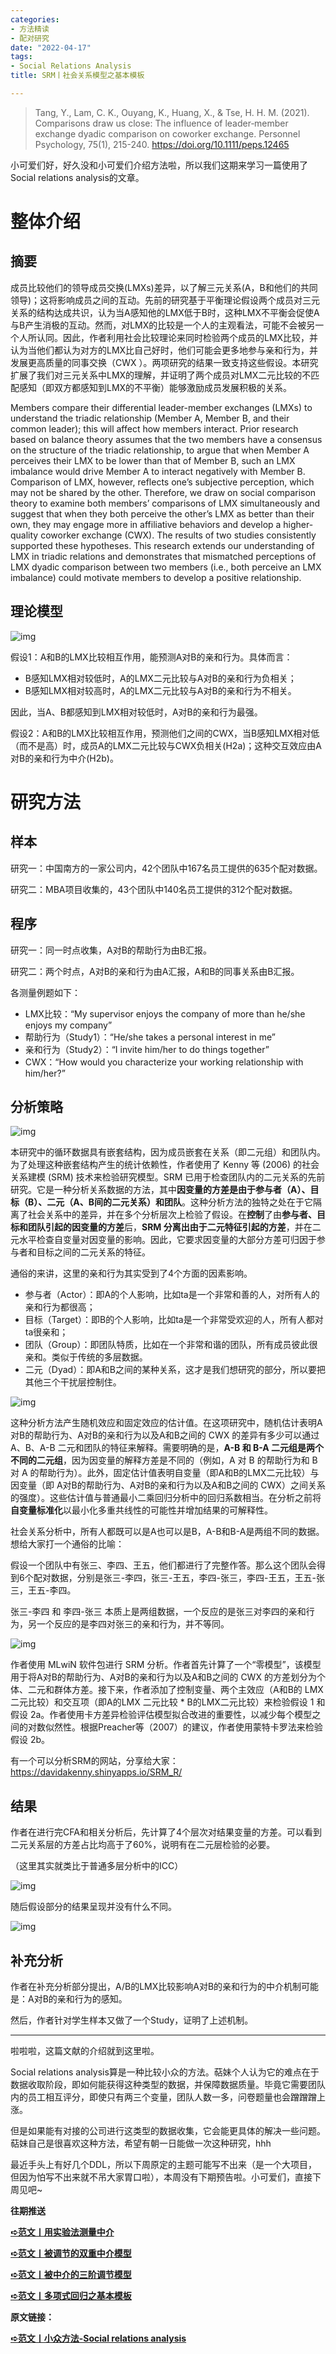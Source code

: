 ```yaml
---
categories:
- 方法精读
- 配对研究
date: "2022-04-17"
tags:
- Social Relations Analysis
title: SRM丨社会关系模型之基本模板

---
```


>Tang, Y., Lam, C. K., Ouyang, K., Huang, X., & Tse, H. H. M. (2021). Comparisons draw us close: The influence of leader‐member exchange dyadic comparison on coworker exchange. Personnel Psychology, 75(1), 215-240. https://doi.org/10.1111/peps.12465 

<!--more-->

小可爱们好，好久没和小可爱们介绍方法啦，所以我们这期来学习一篇使用了Social relations analysis的文章。

# 整体介绍

## 摘要

成员比较他们的领导成员交换(LMXs)差异，以了解三元关系(A，B和他们的共同领导)；这将影响成员之间的互动。先前的研究基于平衡理论假设两个成员对三元关系的结构达成共识，认为当A感知他的LMX低于B时，这种LMX不平衡会促使A与B产生消极的互动。然而，对LMX的比较是一个人的主观看法，可能不会被另一个人所认同。因此，作者利用社会比较理论来同时检验两个成员的LMX比较，并认为当他们都认为对方的LMX比自己好时，他们可能会更多地参与亲和行为，并发展更高质量的同事交换（CWX ）。两项研究的结果一致支持这些假设。本研究扩展了我们对三元关系中LMX的理解，并证明了两个成员对LMX二元比较的不匹配感知（即双方都感知到LMX的不平衡）能够激励成员发展积极的关系。

Members compare their differential leader-member exchanges (LMXs) to understand the triadic relationship (Member A, Member B, and their common leader); this will affect how members interact. Prior research based on balance theory assumes that the two members have a consensus on the structure of the triadic relationship, to argue that when Member A perceives their LMX to be lower than that of Member B, such an LMX imbalance would drive Member A to interact negatively with Member B. Comparison of LMX, however, reflects one’s subjective perception, which may not be shared by the other. Therefore, we draw on social comparison theory to examine both members’ comparisons of LMX simultaneously and suggest that when they both perceive the other’s LMX as better than their own, they may engage more in affiliative behaviors and develop a higher-quality coworker exchange (CWX). The results of two studies consistently supported these hypotheses. This research extends our understanding of LMX in triadic relations and demonstrates that mismatched perceptions of LMX dyadic comparison between two members (i.e., both perceive an LMX imbalance) could motivate members to develop a positive relationship.

## 理论模型

![img](https://tie-1315290370.cos.ap-beijing.myqcloud.com/TIE/202309112224568.png)

假设1：A和B的LMX比较相互作用，能预测A对B的亲和行为。具体而言：

- B感知LMX相对较低时，A的LMX二元比较与A对B的亲和行为负相关；
- B感知LMX相对较高时，A的LMX二元比较与A对B的亲和行为不相关。

因此，当A、B都感知到LMX相对较低时，A对B的亲和行为最强。

假设2：A和B的LMX比较相互作用，预测他们之间的CWX，当B感知LMX相对低（而不是高）时，成员A的LMX二元比较与CWX负相关(H2a)；这种交互效应由A对B的亲和行为中介(H2b)。

# 研究方法

## 样本

研究一：中国南方的一家公司内，42个团队中167名员工提供的635个配对数据。

研究二：MBA项目收集的，43个团队中140名员工提供的312个配对数据。

## 程序

研究一：同一时点收集，A对B的帮助行为由B汇报。

研究二：两个时点，A对B的亲和行为由A汇报，A和B的同事关系由B汇报。

各测量例题如下：

- LMX比较：“My supervisor enjoys the company of more than he/she enjoys my company”
- 帮助行为（Study1）：“He/she takes a personal interest in me”
- 亲和行为（Study2）：“I invite him/her to do things together”
- CWX：“How would you characterize your working relationship with him/her?”

## 分析策略

![img](https://tie-1315290370.cos.ap-beijing.myqcloud.com/TIE/202309112224760.png)

本研究中的循环数据具有嵌套结构，因为成员嵌套在关系（即二元组）和团队内。为了处理这种嵌套结构产生的统计依赖性，作者使用了 Kenny 等 (2006) 的社会关系建模 (SRM) 技术来检验研究模型。SRM 已用于检查团队内的二元关系的先前研究。它是一种分析关系数据的方法，其中**因变量的方差是由于参与者（A）、目标（B）、二元（A、B间的二元关系）和团队**。这种分析方法的独特之处在于它隔离了社会关系中的差异，并在多个分析层次上检验了假设。在**控制**了由**参与者、目标和团队引起的因变量的方差**后，**SRM 分离出由于二元特征引起的方差**，并在二元水平检查自变量对因变量的影响。因此，它要求因变量的大部分方差可归因于参与者和目标之间的二元关系的特征。

通俗的来讲，这里的亲和行为其实受到了4个方面的因素影响。

- 参与者（Actor）：即A的个人影响，比如ta是一个非常和善的人，对所有人的亲和行为都很高；
- 目标（Target）：即B的个人影响，比如ta是一个非常受欢迎的人，所有人都对ta很亲和；
- 团队（Group）：即团队特质，比如在一个非常和谐的团队，所有成员彼此很亲和。类似于传统的多层数据。
- 二元（Dyad）：即A和B之间的某种关系，这才是我们想研究的部分，所以要把其他三个干扰层控制住。

![img](https://tie-1315290370.cos.ap-beijing.myqcloud.com/TIE/202309112224615.png)

这种分析方法产生随机效应和固定效应的估计值。在这项研究中，随机估计表明A对B的帮助行为、A对B的亲和行为以及A和B之间的 CWX 的差异有多少可以通过 A、B、A-B 二元和团队的特征来解释。需要明确的是，**A-B 和 B-A 二元组是两个不同的二元组**，因为因变量的解释方差是不同的（例如，A 对 B 的帮助行为和 B 对 A 的帮助行为）。此外，固定估计值表明自变量（即A和B的LMX二元比较）与因变量（即 A对B的帮助行为、A对B的亲和行为以及A和B之间的 CWX）之间关系的强度）。这些估计值与普通最小二乘回归分析中的回归系数相当。在分析之前将**自变量标准化**以最小化多重共线性的可能性并增加结果的可解释性。

社会关系分析中，所有人都既可以是A也可以是B，A-B和B-A是两组不同的数据。想给大家打一个通俗的比喻：

假设一个团队中有张三、李四、王五，他们都进行了完整作答。那么这个团队会得到6个配对数据，分别是张三-李四，张三-王五，李四-张三，李四-王五，王五-张三，王五-李四。

张三-李四 和 李四-张三 本质上是两组数据，一个反应的是张三对李四的亲和行为，另一个反应的是李四对张三的亲和行为，并不等同。

![img](https://tie-1315290370.cos.ap-beijing.myqcloud.com/TIE/202309112224711.png)

作者使用 MLwiN 软件包进行 SRM 分析。作者首先计算了一个“零模型”，该模型用于将A对B的帮助行为、A对B的亲和行为以及A和B之间的 CWX 的方差划分为个体、二元和群体方差。接下来，作者添加了控制变量、两个主效应（A和B的 LMX二元比较）和交互项（即A的LMX 二元比较 * B的LMX二元比较）来检验假设 1 和假设 2a。作者使用卡方差异检验评估模型拟合改进的重要性，以减少每个模型之间的对数似然性。根据Preacher等（2007）的建议，作者使用蒙特卡罗法来检验假设 2b。

有一个可以分析SRM的网站，分享给大家：https://davidakenny.shinyapps.io/SRM_R/

## 结果

作者在进行完CFA和相关分析后，先计算了4个层次对结果变量的方差。可以看到二元关系层的方差占比均高于了60%，说明有在二元层检验的必要。

（这里其实就类比于普通多层分析中的ICC）

![img](https://tie-1315290370.cos.ap-beijing.myqcloud.com/TIE/202309112224674.png)

随后假设部分的结果呈现并没有什么不同。

![img](https://tie-1315290370.cos.ap-beijing.myqcloud.com/TIE/202309112224826.png)

## 补充分析

作者在补充分析部分提出，A/B的LMX比较影响A对B的亲和行为的中介机制可能是：A对B的亲和行为的感知。

然后，作者针对学生样本又做了一个Study，证明了上述机制。

------

啦啦啦，这篇文献的介绍就到这里啦。

Social relations analysis算是一种比较小众的方法。萜妹个人认为它的难点在于数据收取阶段，即如何能获得这种类型的数据，并保障数据质量。毕竟它需要团队内的员工相互评分，即使只有两三个变量，团队人数一多，问卷题量也会蹭蹭蹭上涨。

但是如果能有对接的公司进行这类型的数据收集，它会能更具体的解决一些问题。萜妹自己是很喜欢这种方法，希望有朝一日能做一次这种研究，hhh

最近手头上有好几个DDL，所以下周原定的主题可能写不出来（是一个大项目，但因为怕写不出来就不吊大家胃口啦），本周没有下期预告啦。小可爱们，直接下周见吧~

**往期推送**

**[➪范文丨用实验法测量中介](https://mp.weixin.qq.com/s?__biz=MzIwMDk1OTM2OQ==&mid=2247486111&idx=1&sn=c300df10563e32f79aba1b32f0d708a0&chksm=96f47e79a183f76fd54619d2dde5349490d24980347424d9af5dbb5c2f1b13691796c6a64a3f&token=1659733197&lang=zh_CN&scene=21#wechat_redirect)**

**[➪范文丨被调节的双重中介模型](https://mp.weixin.qq.com/s?__biz=MzIwMDk1OTM2OQ==&mid=2247485713&idx=1&sn=ef4a2a2ffe951a42248d96fd6d970e43&chksm=96f47df7a183f4e172978aacd0fb7dc61ce498cd52997533350c2c15acc6486c0ef453493fff&token=2121147346&lang=zh_CN&scene=21#wechat_redirect)**

**[➪范文丨被中介的三阶调节模型](https://mp.weixin.qq.com/s?__biz=MzIwMDk1OTM2OQ==&mid=2247485685&idx=1&sn=8105590f688682b7f9c0ceaab71ee384&chksm=96f47c13a183f50562c3eb769695172464a0d5da5939ef7b1be50b5901eea5e7f010864e0331&token=2121147346&lang=zh_CN&scene=21#wechat_redirect)**

**[➪范文丨多项式回归之基本模板](https://mp.weixin.qq.com/s?__biz=MzIwMDk1OTM2OQ==&mid=2247485737&idx=1&sn=d4fceb03a0d0c4e827a43ee726307b42&chksm=96f47dcfa183f4d9bb2ed394d8ad0013c5da87d52068b105e9412ef9f074e37ab3e53e09a08d&token=2121147346&lang=zh_CN&scene=21#wechat_redirect)**

**原文链接：**

**[➪范文丨小众方法-Social relations analysis](https://mp.weixin.qq.com/s?__biz=MzIwMDk1OTM2OQ==&mid=2247486555&idx=1&sn=01d0ac6da97e91e66b6cc32511a31c1f&chksm=96f478bda183f1abc3a4cd6f012f96ac0a41c87ed1455ffb524a68c46191beb137af81947d20&scene=21#wechat_redirect)**
